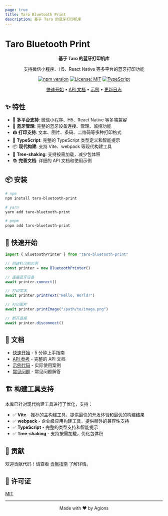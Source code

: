```yaml
---
page: true
title: Taro Bluetooth Print
description: 基于 Taro 的蓝牙打印机库
---
```


# Taro Bluetooth Print

<div align="center">

**基于 Taro 的蓝牙打印机库**

支持微信小程序、H5、React Native 等多平台的蓝牙打印功能

[![npm version](https://badge.fury.io/js/taro-bluetooth-print.svg)](https://badge.fury.io/js/taro-bluetooth-print)
[![License: MIT](https://img.shields.io/badge/License-MIT-yellow.svg)](https://opensource.org/licenses/MIT)
[![TypeScript](https://img.shields.io/badge/TypeScript-blue.svg)](https://www.typescriptlang.org/)

[快速开始](/guide/getting-started) • [API 文档](/api/) • [示例](/examples/) • [更新日志](/reference/changelog)

</div>

## ✨ 特性

- 🚀 **多平台支持**: 微信小程序、H5、React Native 等多端兼容
- 📱 **蓝牙管理**: 完整的蓝牙设备连接、管理、监控功能
- 🖨️ **打印支持**: 文本、图片、条码、二维码等多种打印格式
- 🎯 **TypeScript**: 完整的 TypeScript 类型定义和智能提示
- 📦 **现代构建**: 支持 Vite、webpack 等现代构建工具
- 🌳 **Tree-shaking**: 支持按需加载，减少包体积
- 📚 **完善文档**: 详细的 API 文档和使用示例

## 📦 安装

```bash
# npm
npm install taro-bluetooth-print

# yarn
yarn add taro-bluetooth-print

# pnpm
pnpm add taro-bluetooth-print
```

## 🚀 快速开始

```typescript
import { BluetoothPrinter } from "taro-bluetooth-print"

// 创建打印机实例
const printer = new BluetoothPrinter()

// 连接蓝牙设备
await printer.connect()

// 打印文本
await printer.printText("Hello, World!")

// 打印图片
await printer.printImage("/path/to/image.png")

// 断开连接
await printer.disconnect()
```

## 📖 文档

- [快速开始](/guide/getting-started) - 5 分钟上手指南
- [API 参考](/api/) - 完整的 API 文档
- [示例代码](/examples/) - 实际使用案例
- [常见问题](/reference/faq) - 常见问题解答

## 🏗️ 构建工具支持

本库已针对现代构建工具进行了优化，支持：

- ✅ **Vite** - 推荐的主构建工具，提供最快的开发体验和最优的构建结果
- ✅ **webpack** - 企业级应用构建工具，提供额外的兼容性支持
- ✅ **TypeScript** - 完整的类型支持和智能提示
- ✅ **Tree-shaking** - 支持按需加载，优化包体积

## 🤝 贡献

欢迎贡献代码！请查看 [贡献指南](/reference/contributing) 了解详情。

## 📄 许可证

[MIT](https://github.com/Agions/taro-bluetooth-print/blob/main/LICENSE)

---

<div align="center">

Made with ❤️ by Agions

</div>
